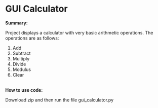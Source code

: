 # GUI Calculator
<b>Summary:</b>
<p>Project displays a calculator with very basic arithmetic operations. The operations are as follows:</p>
<ol><li>Add</li><li>Subtract</li><li>Multiply</li><li>Divide</li><li>Modulus</li><li>Clear</li></ol>
<br>
<b>How to use code:</b>
<br>
<p>Download zip and then run the file gui_calculator.py</p>
